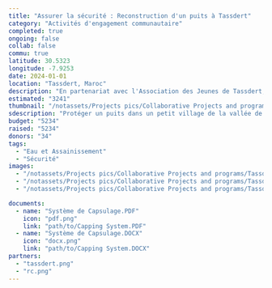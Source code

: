 ```yaml
---
title: "Assurer la sécurité : Reconstruction d'un puits à Tassdert"
category: "Activités d'engagement communautaire"
completed: true
ongoing: false
collab: false
commu: true
latitude: 30.5323
longitude: -7.9253
date: 2024-01-01
location: "Tassdert, Maroc"
description: "En partenariat avec l'Association des Jeunes de Tassdert, ce projet vise à protéger un puits dans un petit village de la vallée de Souss, au Maroc, qui est devenu un danger public pour les résidents. L'initiative consiste à reconstruire et à remplacer la porte du puits par une neuve et sécurisée afin d'assurer la sécurité et de prévenir les accidents. Ce projet répond à des préoccupations urgentes en matière de sécurité et aide à protéger la communauté des dangers potentiels associés au puits. En renforçant la sécurité du puits, nous visons à améliorer la sécurité globale et à contribuer au bien-être des habitants du village."
estimated: "3241"
thumbnail: "/notassets/Projects pics/Collaborative Projects and programs/Tassdert Well Safeguarding/pic1.webp"
sdescription: "Protéger un puits dans un petit village de la vallée de Souss"
budget: "5234"
raised: "5234"
donors: "34"
tags:
  - "Eau et Assainissement"
  - "Sécurité"
images:
  - "/notassets/Projects pics/Collaborative Projects and programs/Tassdert Well Safeguarding/pic1.webp"
  - "/notassets/Projects pics/Collaborative Projects and programs/Tassdert Well Safeguarding/pic2.webp"
  - "/notassets/Projects pics/Collaborative Projects and programs/Tassdert Well Safeguarding/pic3.webp"

documents:
  - name: "Système de Capsulage.PDF"
    icon: "pdf.png"
    link: "path/to/Capping System.PDF"
  - name: "Système de Capsulage.DOCX"
    icon: "docx.png"
    link: "path/to/Capping System.DOCX"
partners:
  - "tassdert.png"
  - "rc.png"
---
```

